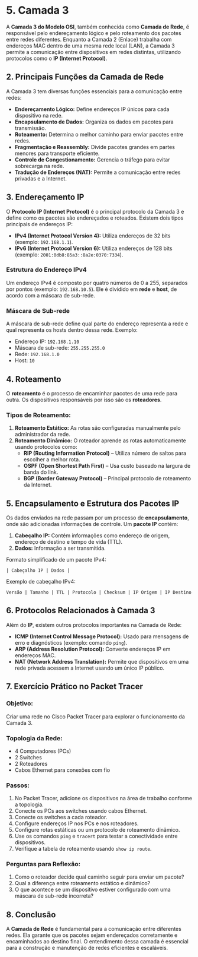 # 5. Camada 3

A **Camada 3 do Modelo OSI**, também conhecida como **Camada de Rede**, é responsável pelo endereçamento lógico e pelo roteamento dos pacotes entre redes diferentes. Enquanto a Camada 2 (Enlace) trabalha com endereços MAC dentro de uma mesma rede local (LAN), a Camada 3 permite a comunicação entre dispositivos em redes distintas, utilizando protocolos como o **IP (Internet Protocol)**.

## 2. Principais Funções da Camada de Rede

A Camada 3 tem diversas funções essenciais para a comunicação entre redes:

- **Endereçamento Lógico:** Define endereços IP únicos para cada dispositivo na rede.
- **Encapsulamento de Dados:** Organiza os dados em pacotes para transmissão.
- **Roteamento:** Determina o melhor caminho para enviar pacotes entre redes.
- **Fragmentação e Reassembly:** Divide pacotes grandes em partes menores para transporte eficiente.
- **Controle de Congestionamento:** Gerencia o tráfego para evitar sobrecarga na rede.
- **Tradução de Endereços (NAT):** Permite a comunicação entre redes privadas e a Internet.

## 3. Endereçamento IP

O **Protocolo IP (Internet Protocol)** é o principal protocolo da Camada 3 e define como os pacotes são endereçados e roteados. Existem dois tipos principais de endereços IP:

- **IPv4 (Internet Protocol Version 4):** Utiliza endereços de 32 bits (exemplo: `192.168.1.1`).
- **IPv6 (Internet Protocol Version 6):** Utiliza endereços de 128 bits (exemplo: `2001:0db8:85a3::8a2e:0370:7334`).

### Estrutura do Endereço IPv4

Um endereço IPv4 é composto por quatro números de 0 a 255, separados por pontos (exemplo: `192.168.10.5`). Ele é dividido em **rede** e **host**, de acordo com a máscara de sub-rede.

### Máscara de Sub-rede

A máscara de sub-rede define qual parte do endereço representa a rede e qual representa os hosts dentro dessa rede. Exemplo:

- Endereço IP: `192.168.1.10`
- Máscara de sub-rede: `255.255.255.0`
- Rede: `192.168.1.0`
- Host: `10`

## 4. Roteamento

O **roteamento** é o processo de encaminhar pacotes de uma rede para outra. Os dispositivos responsáveis por isso são os **roteadores**.

### Tipos de Roteamento:

1. **Roteamento Estático:** As rotas são configuradas manualmente pelo administrador da rede.
2. **Roteamento Dinâmico:** O roteador aprende as rotas automaticamente usando protocolos como:
    - **RIP (Routing Information Protocol)** – Utiliza número de saltos para escolher a melhor rota.
    - **OSPF (Open Shortest Path First)** – Usa custo baseado na largura de banda do link.
    - **BGP (Border Gateway Protocol)** – Principal protocolo de roteamento da Internet.

## 5. Encapsulamento e Estrutura dos Pacotes IP

Os dados enviados na rede passam por um processo de **encapsulamento**, onde são adicionadas informações de controle. Um **pacote IP** contém:

1. **Cabeçalho IP:** Contém informações como endereço de origem, endereço de destino e tempo de vida (TTL).
2. **Dados:** Informação a ser transmitida.

Formato simplificado de um pacote IPv4:

```
| Cabeçalho IP | Dados |

```

Exemplo de cabeçalho IPv4:

```
Versão | Tamanho | TTL | Protocolo | Checksum | IP Origem | IP Destino

```

## 6. Protocolos Relacionados à Camada 3

Além do **IP**, existem outros protocolos importantes na Camada de Rede:

- **ICMP (Internet Control Message Protocol):** Usado para mensagens de erro e diagnósticos (exemplo: comando `ping`).
- **ARP (Address Resolution Protocol):** Converte endereços IP em endereços MAC.
- **NAT (Network Address Translation):** Permite que dispositivos em uma rede privada acessem a Internet usando um único IP público.

## 7. Exercício Prático no Packet Tracer

### **Objetivo:**

Criar uma rede no Cisco Packet Tracer para explorar o funcionamento da Camada 3.

### **Topologia da Rede:**

- 4 Computadores (PCs)
- 2 Switches
- 2 Roteadores
- Cabos Ethernet para conexões com fio

### **Passos:**

1. No Packet Tracer, adicione os dispositivos na área de trabalho conforme a topologia.
2. Conecte os PCs aos switches usando cabos Ethernet.
3. Conecte os switches a cada roteador.
4. Configure endereços IP nos PCs e nos roteadores.
5. Configure rotas estáticas ou um protocolo de roteamento dinâmico.
6. Use os comandos `ping` e `tracert` para testar a conectividade entre dispositivos.
7. Verifique a tabela de roteamento usando `show ip route`.

### **Perguntas para Reflexão:**

1. Como o roteador decide qual caminho seguir para enviar um pacote?
2. Qual a diferença entre roteamento estático e dinâmico?
3. O que acontece se um dispositivo estiver configurado com uma máscara de sub-rede incorreta?

## 8. Conclusão

A **Camada de Rede** é fundamental para a comunicação entre diferentes redes. Ela garante que os pacotes sejam endereçados corretamente e encaminhados ao destino final. O entendimento dessa camada é essencial para a construção e manutenção de redes eficientes e escaláveis.